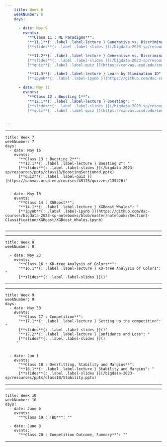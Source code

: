 ```yaml
---
    title: Week 6 
    weekNumber: 6
    days:
          
      - date: May 9
        events:
          "**Class 11 : ML Paradigms**":
          "**11.1**{: .label .label-lecture } Generative vs. Discriminative vs. Robust Discriminative Models": "
          [**slides**{: .label .label-slides }](/bigdata-2023-sp/resources/ppts/class12/Paradigms.pptx)"

          "**11.2**{: .label .label-lecture } Generative vs. Discriminative Optimization vs Elimination": "          
          [**slides**{: .label .label-slides }](/bigdata-2023-sp/resources/ppts/class12/Paradigms_ML.pptx) 
          [**quiz**{: .label .label-quiz }](https://canvas.ucsd.edu/courses/45123/quizzes/135424)"

          "**11.3**{: .label .label-lecture } Learn by Elimination 1D": " 
          [**ipynb**{: .label .label-ipynb }](https://github.com/dsc-courses/bigdata-2023-sp-notebooks/blob/master/notebooks/Section3-Classification/LearnByElimination/LearnByElimination_1D.ipynb)"

      - date: May 11
        events:
          "**Class 12 : Boosting 1**": 
          "**12.1**{: .label .label-lecture } Boosting": " 
          [**slides**{: .label .label-slides }](/bigdata-2023-sp/resources/ppts/class13/BoostingSectioned.pptx)
          [**quiz**{: .label .label-quiz }](https://canvas.ucsd.edu/courses/45123/quizzes/135425)"


---
```

---
    title: Week 7 
    weekNumber: 7
    days:
      - date: May 16
        events:
          "**Class 13 : Boosting 2**": 
          "**13.1**{: .label .label-lecture } Boosting 2": " 
          [**slides**{: .label .label-slides }](/bigdata-2023-sp/resources/ppts/class13/BoostingSectioned.pptx) 
          [**quiz**{: .label .label-quiz }](https://canvas.ucsd.edu/courses/45123/quizzes/135426)"


      - date: May 18
        events:
          "**Class 14 : XGBoost**": 
          "**14.1**{: .label .label-lecture } XGBoost Whales": " 
          [**ipynb**{: .label .label-ipynb }](https://github.com/dsc-courses/bigdata-2023-sp-notebooks/blob/master/notebooks/Section3-Classification/XGBoost/XGBoost_Whales.ipynb) 
          "
          
---
---
    title: Week 8 
    weekNumber: 8

      - date: May 23
        events:
          "**Class 16 : KD-tree Analysis of Colors**": 
          "**16.1**{: .label .label-lecture } KD-tree Analysis of Colors": "
          [**slides**{: .label .label-slides }]()"
          
---
---
    title: Week 9  
    weekNumber: 9
    days:
      - date: May 30
        events:
          "**Class 17 : Competition**": 
          "**17.1**{: .label .label-lecture } Setting up the competition": "
          [**slides**{: .label .label-slides }]()"
          "**17.2**{: .label .label-lecture } Confidence and Loss": "
          [**slides**{: .label .label-slides }]() 
         "       


      - date: Jun 1
        events:
          "**Class 18 : Overfitting, Stability and Margins**": 
          "**18.1**{: .label .label-lecture } Stability and Margins": " 
          [**slides**{: .label .label-slides }](/bigdata-2023-sp/resources/ppts/class18/Stability.pptx) 
          
---
---
    title: Week 10  
    weekNumber: 10
    days: 
      - date: June 6
        events:
          "**Class 19 : TBD**": ""

      - date: June 8
        events:
          "**Class 20 : Competition Outcome, Summary**": ""

---
